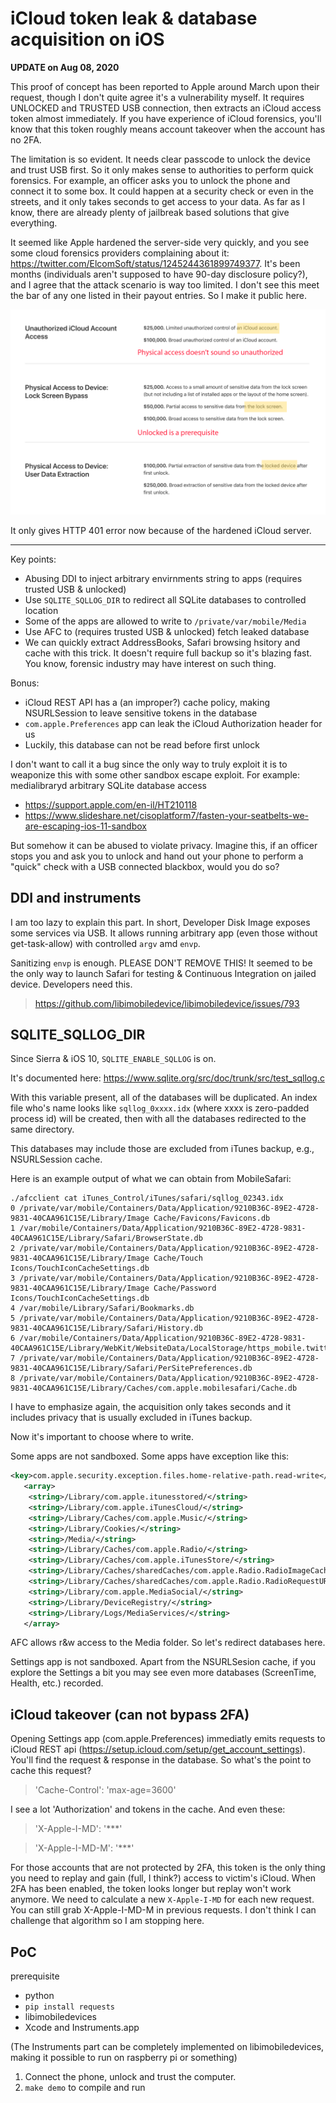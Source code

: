 # iCloud token leak & database acquisition on iOS

**UPDATE on Aug 08, 2020**

This proof of concept has been reported to Apple around March upon their request, though I don't quite agree it's a vulnerability myself. It requires UNLOCKED and TRUSTED USB connection, then extracts an iCloud access token almost immediately. If you have experience of iCloud forensics, you'll know that this token roughly means account takeover when the account has no 2FA.

The limitation is so evident. It needs clear passcode to unlock the device and trust USB first. So it only makes sense to authorities to perform quick forensics. For example, an officer asks you to unlock the phone and connect it to some box. It could happen at a security check or even in the streets, and it only takes seconds to get access to your data. As far as I know, there are already plenty of jailbreak based solutions that give everything.

It seemed like Apple hardened the server-side very quickly, and you see some cloud forensics providers complaining about it: https://twitter.com/ElcomSoft/status/1245244361899749377. It's been months (individuals aren't supposed to have 90-day disclosure policy?), and I agree that the attack scenario is way too limited. I don't see this meet the bar of any one listed in their payout entries. So I make it public here.

![](img.png)

It only gives HTTP 401 error now because of the hardened iCloud server.

---------

Key points:

* Abusing DDI to inject arbitrary envirnments string to apps (requires trusted USB & unlocked)
* Use `SQLITE_SQLLOG_DIR` to redirect all SQLite databases to controlled location
* Some of the apps are allowed to write to `/private/var/mobile/Media`
* Use AFC to (requires trusted USB & unlocked) fetch leaked database
* We can quickly extract AddressBooks, Safari browsing hsitory and cache with this trick. It doesn't require full backup so it's blazing fast. You know, forensic industry may have interest on such thing.

Bonus:

* iCloud REST API has a (an improper?) cache policy, making NSURLSession to leave sensitive tokens in the database
* `com.apple.Preferences` app can leak the iCloud Authorization header for us
* Luckily, this database can not be read before first unlock

I don't want to call it a bug since the only way to truly exploit it is to weaponize this with some other sandbox escape exploit. For example: medialibraryd arbitrary SQLite database access

* https://support.apple.com/en-il/HT210118
* https://www.slideshare.net/cisoplatform7/fasten-your-seatbelts-we-are-escaping-ios-11-sandbox

But somehow it can be abused to violate privacy. Imagine this, if an officer stops you and ask you to unlock and hand out your phone to perform a "quick" check with a USB connected blackbox, would you do so?

## DDI and instruments

I am too lazy to explain this part. In short, Developer Disk Image exposes some services via USB. It allows running arbitrary app (even those without get-task-allow) with controlled `argv` amd `envp`.

Sanitizing `envp` is enough. PLEASE DON'T REMOVE THIS! It seemed to be the only way to launch Safari for testing & Continuous Integration on jailed device. Developers need this.

> https://github.com/libimobiledevice/libimobiledevice/issues/793

## SQLITE_SQLLOG_DIR

Since Sierra & iOS 10, `SQLITE_ENABLE_SQLLOG` is on.

It's documented here:
https://www.sqlite.org/src/doc/trunk/src/test_sqllog.c

With this variable present, all of the databases will be duplicated. An index file who's name looks like `sqllog_0xxxx.idx` (where xxxx is zero-padded process id) will be created, then with all the databases redirected to the same directory.

This databases may include those are excluded from iTunes backup, e.g., NSURLSession cache.

Here is an example output of what we can obtain from MobileSafari:

```
./afcclient cat iTunes_Control/iTunes/safari/sqllog_02343.idx
0 /private/var/mobile/Containers/Data/Application/9210B36C-89E2-4728-9831-40CAA961C15E/Library/Image Cache/Favicons/Favicons.db
1 /var/mobile/Containers/Data/Application/9210B36C-89E2-4728-9831-40CAA961C15E/Library/Safari/BrowserState.db
2 /private/var/mobile/Containers/Data/Application/9210B36C-89E2-4728-9831-40CAA961C15E/Library/Image Cache/Touch Icons/TouchIconCacheSettings.db
3 /private/var/mobile/Containers/Data/Application/9210B36C-89E2-4728-9831-40CAA961C15E/Library/Image Cache/Password Icons/TouchIconCacheSettings.db
4 /var/mobile/Library/Safari/Bookmarks.db
5 /private/var/mobile/Containers/Data/Application/9210B36C-89E2-4728-9831-40CAA961C15E/Library/Safari/History.db
6 /var/mobile/Containers/Data/Application/9210B36C-89E2-4728-9831-40CAA961C15E/Library/WebKit/WebsiteData/LocalStorage/https_mobile.twitter.com_0.localstorage
7 /private/var/mobile/Containers/Data/Application/9210B36C-89E2-4728-9831-40CAA961C15E/Library/Safari/PerSitePreferences.db
8 /private/var/mobile/Containers/Data/Application/9210B36C-89E2-4728-9831-40CAA961C15E/Library/Caches/com.apple.mobilesafari/Cache.db
```

I have to emphasize again, the acquisition only takes seconds and it includes privacy that is usually excluded in iTunes backup.

Now it's important to choose where to write.

Some apps are not sandboxed. Some apps have exception like this:

```xml
<key>com.apple.security.exception.files.home-relative-path.read-write</key>
   <array>
    <string>/Library/com.apple.itunesstored/</string>
    <string>/Library/com.apple.iTunesCloud/</string>
    <string>/Library/Caches/com.apple.Music/</string>
    <string>/Library/Cookies/</string>
    <string>/Media/</string>
    <string>/Library/Caches/com.apple.Radio/</string>
    <string>/Library/Caches/com.apple.iTunesStore/</string>
    <string>/Library/Caches/sharedCaches/com.apple.Radio.RadioImageCache/</string>
    <string>/Library/Caches/sharedCaches/com.apple.Radio.RadioRequestURLCache/</string>
    <string>/Library/com.apple.MediaSocial/</string>
    <string>/Library/DeviceRegistry/</string>
    <string>/Library/Logs/MediaServices/</string>
   </array>
```

AFC allows r&w access to the Media folder. So let's redirect databases here.

Settings app is not sandboxed. Apart from the NSURLSesion cache, if you explore the Settings a bit you may see even more databases (ScreenTime, Health, etc.) recorded.

## iCloud takeover (can not bypass 2FA)

Opening Settings app (com.apple.Preferences) immediatly emits requests to iCloud REST api (https://setup.icloud.com/setup/get_account_settings). You'll find the request & response in the database. So what's the point to cache this request?

> 'Cache-Control': 'max-age=3600'

I see a lot 'Authorization' and tokens in the cache. And even these:

> 'X-Apple-I-MD': '***'

> 'X-Apple-I-MD-M': '***'

For those accounts that are not protected by 2FA, this token is the only thing you need to replay and gain (full, I think?) access to victim's iCloud. When 2FA has been enabled, the token looks longer but replay won't work anymore. We need to calculate a new `X-Apple-I-MD` for each new request. You can still grab X-Apple-I-MD-M in previous requests. I don't think I can challenge that algorithm so I am stopping here.

## PoC

prerequisite

* python
* `pip install requests`
* libimobiledevices
* Xcode and Instruments.app

(The Instruments part can be completely implemented on libimobiledevices, making it possible to run on raspberry pi or something)

1. Connect the phone, unlock and trust the computer.
2. `make demo` to compile and run
